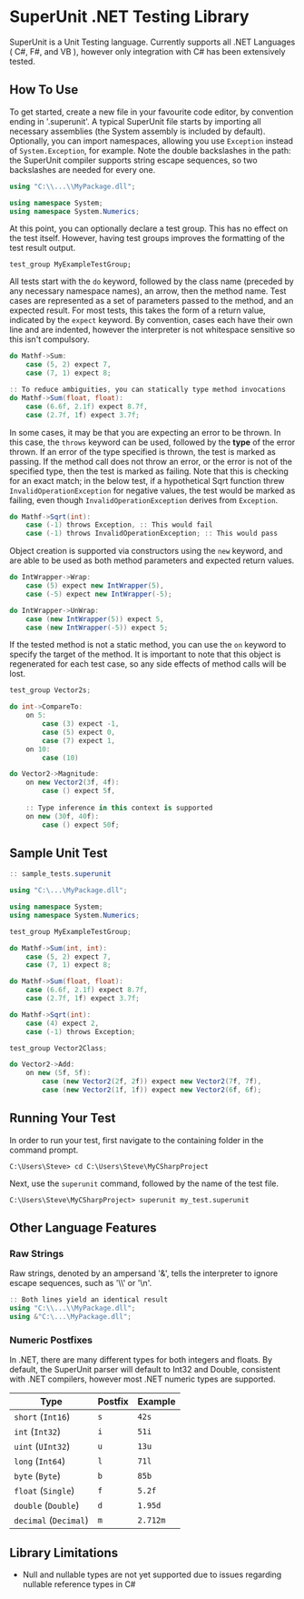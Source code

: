 # SuperUnit .NET Testing Library

SuperUnit is a Unit Testing language. Currently supports all .NET Languages ( C#, F#, and VB ), however only integration with C# has been extensively tested.

## How To Use

To get started, create a new file in your favourite code editor, by convention ending in '.superunit'. A typical SuperUnit file starts by importing all necessary assemblies (the System assembly is included by default). Optionally, you can import namespaces, allowing you use `Exception` instead of `System.Exception`, for example. Note the double backslashes in the path: the SuperUnit compiler supports string escape sequences, so two backslashes are needed for every one.

```csharp
using "C:\\...\\MyPackage.dll";

using namespace System;
using namespace System.Numerics;
```

At this point, you can optionally declare a test group. This has no effect on the test itself. However, having test groups improves the formatting of the test result output.

```
test_group MyExampleTestGroup;
```

All tests start with the `do` keyword, followed by the class name (preceded by any necessary namespace names), an arrow, then the method name. Test cases are represented as a set of parameters passed to the method, and an expected result. For most tests, this takes the form of a return value, indicated by the `expect` keyword. By convention, cases each have their own line and are indented, however the interpreter is not whitespace sensitive so this isn't compulsory.

```csharp
do Mathf->Sum:
    case (5, 2) expect 7,
    case (7, 1) expect 8;

:: To reduce ambiguities, you can statically type method invocations
do Mathf->Sum(float, float):
    case (6.6f, 2.1f) expect 8.7f,
    case (2.7f, 1f) expect 3.7f;
```

In some cases, it may be that you are expecting an error to be thrown. In this case, the `throws` keyword can be used, followed by the __type__ of the error thrown. If an error of the type specified is thrown, the test is marked as passing. If the method call does not throw an error, or the error is not of the specified type, then the test is marked as failing. Note that this is checking for an exact match; in the below test, if a hypothetical Sqrt function threw `InvalidOperationException` for negative values, the test would be marked as failing, even though `InvalidOperationException` derives from `Exception`.

```csharp
do Mathf->Sqrt(int):
    case (-1) throws Exception, :: This would fail
    case (-1) throws InvalidOperationException; :: This would pass
```

Object creation is supported via constructors using the `new` keyword, and are able to be used as both method parameters and expected return values.

```csharp
do IntWrapper->Wrap:
    case (5) expect new IntWrapper(5),
    case (-5) expect new IntWrapper(-5);

do IntWrapper->UnWrap:
    case (new IntWrapper(5)) expect 5,
    case (new IntWrapper(-5)) expect 5;
```

If the tested method is not a static method, you can use the `on` keyword to specify the target of the method. It is important to note that this object is regenerated for each test case, so any side effects of method calls will be lost.

```csharp
test_group Vector2s;

do int->CompareTo:
    on 5:
        case (3) expect -1,
        case (5) expect 0,
        case (7) expect 1,
    on 10:
        case (10)

do Vector2->Magnitude:
    on new Vector2(3f, 4f):
        case () expect 5f,
    
    :: Type inference in this context is supported
    on new (30f, 40f):
        case () expect 50f;
```

## Sample Unit Test

```csharp
:: sample_tests.superunit

using "C:\...\MyPackage.dll";

using namespace System;
using namespace System.Numerics;

test_group MyExampleTestGroup;

do Mathf->Sum(int, int):
    case (5, 2) expect 7,
    case (7, 1) expect 8;

do Mathf->Sum(float, float):
    case (6.6f, 2.1f) expect 8.7f,
    case (2.7f, 1f) expect 3.7f;

do Mathf->Sqrt(int):
    case (4) expect 2,
    case (-1) throws Exception;

test_group Vector2Class;

do Vector2->Add:
    on new (5f, 5f):
        case (new Vector2(2f, 2f)) expect new Vector2(7f, 7f),
        case (new Vector2(1f, 1f)) expect new Vector2(6f, 6f);
```
## Running Your Test

In order to run your test, first navigate to the containing folder in the command prompt.

```
C:\Users\Steve> cd C:\Users\Steve\MyCSharpProject
```

Next, use the `superunit` command, followed by the name of the test file.

```
C:\Users\Steve\MyCSharpProject> superunit my_test.superunit
```

## Other Language Features

### Raw Strings

Raw strings, denoted by an ampersand '&', tells the interpreter to ignore escape sequences, such as '\\\\' or '\\n'.

```csharp
:: Both lines yield an identical result
using "C:\\...\\MyPackage.dll";
using &"C:\...\MyPackage.dll";
```

### Numeric Postfixes

In .NET, there are many different types for both integers and floats. By default, the SuperUnit parser will default to Int32 and Double, consistent with .NET compilers, however most .NET numeric types are supported.

| Type                  | Postfix | Example  |
|-----------------------|---------|----------|
| `short` (`Int16`)     | `s`     | `42s`    |
| `int` (`Int32`)       | `i`     | `51i`    |
| `uint` (`UInt32`)     | `u`     | `13u`    |
| `long` (`Int64`)      | `l`     | `71l`    |
| `byte` (`Byte`)       | `b`     | `85b`    |
| `float` (`Single`)    | `f`     | `5.2f`   |
| `double` (`Double`)   | `d`     | `1.95d`  |
| `decimal` (`Decimal`) | `m`     | `2.712m` |

## Library Limitations
- Null and nullable types are not yet supported due to issues regarding nullable reference types in C#
